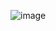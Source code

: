 ![image](https://user-images.githubusercontent.com/100708547/234101012-d5d4fa2e-a46e-4188-b2a8-cef14fa111d7.png)
